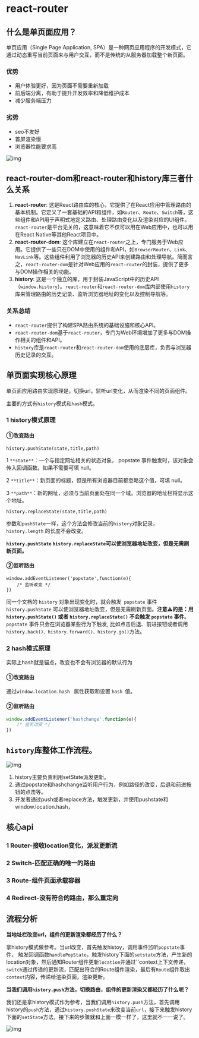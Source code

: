 # react-router

## **什么是单页面应用？**

单页应用（Single Page Application, SPA）是一种网页应用程序的开发模式，它通过动态重写当前页面来与用户交互，而不是传统的从服务器加载整个新页面。

### 优势

- 用户体验更好，因为页面不需要重新加载
- 前后端分离，有助于提升开发效率和降低维护成本
- 减少服务端压力

### 劣势

- seo不友好
- 首屏渲染慢
- 浏览器性能要求高

![img](https://p3-juejin.byteimg.com/tos-cn-i-k3u1fbpfcp/8a08f0155b494fd7bb3bdcb12104c060~tplv-k3u1fbpfcp-zoom-in-crop-mark:1512:0:0:0.awebp)

## react-router-dom和react-router和history库三者什么关系

1. **react-router**: 这是React路由库的核心，它提供了在React应用中管理路由的基本机制。它定义了一套基础的API和组件，如`Router`、`Route`、`Switch`等，这些组件和API用于声明式地定义路由、处理路由变化以及渲染对应的UI组件。`react-router`是平台无关的，这意味着它不仅可以用在Web应用中，也可以用在React Native等其他React项目中。
2. **react-router-dom**: 这个库建立在`react-router`之上，专门服务于Web应用。它提供了一些只在DOM中使用的组件和API，如`BrowserRouter`、`Link`、`NavLink`等。这些组件利用了浏览器的历史API来创建路由和处理导航。简而言之，`react-router-dom`是针对Web应用的`react-router`的封装，提供了更多与DOM操作相关的功能。
3. **history**: 这是一个独立的库，用于封装JavaScript中的历史API（`window.history`）。`react-router`和`react-router-dom`库内部使用`history`库来管理路由的历史记录、监听浏览器地址的变化以及控制导航等。

### 关系总结

- `react-router`提供了构建SPA路由系统的基础设施和核心API。
- `react-router-dom`基于`react-router`，专门为Web环境增加了更多与DOM操作相关的组件和API。
- `history`库是`react-router`和`react-router-dom`使用的底层库，负责与浏览器历史记录的交互。

## 单页面实现核心原理

单页面应用路由实现原理是，切换url，监听url变化，从而渲染不同的页面组件。

主要的方式有`history`模式和`hash`模式。

### 1 history模式原理

#### ①改变路由

```
history.pushState(state,title,path)
```

1 `**state**`：一个与指定网址相关的状态对象， popstate 事件触发时，该对象会传入回调函数。如果不需要可填 null。

2 `**title**`：新页面的标题，但是所有浏览器目前都忽略这个值，可填 null。

3 `**path**`：新的网址，必须与当前页面处在同一个域。浏览器的地址栏将显示这个地址。

```
history.replaceState(state,title,path)
```

参数和`pushState`一样，这个方法会修改当前的` history `对象记录， `history.length` 的长度不会改变。



**`history.pushState` `history.replaceState`可以使浏览器地址改变，但是无需刷新页面。**

#### ②监听路由

```
window.addEventListener('popstate',function(e){
    /* 监听改变 */
})
```

同一个文档的 `history` 对象出现变化时，就会触发` popstate` 事件 `history.pushState` 可以使浏览器地址改变，但是无需刷新页面。**注意⚠️的是：用 `history.pushState()` 或者 `history.replaceState()` 不会触发 `popstate` 事件**。 `popstate` 事件只会在浏览器某些行为下触发, 比如点击后退、前进按钮或者调用 `history.back()、history.forward()、history.go()`方法。

### 2 hash模式原理

实际上hash就是锚点，改变也不会有浏览器的默认行为

#### ①改变路由

通过`window.location.hash ` 属性获取和设置 `hash `值。

#### ②监听路由

```js
window.addEventListener('hashchange',function(e){
    /* 监听改变 */
})
```

## **`history`库整体工作流程。**

![img](https://p1-juejin.byteimg.com/tos-cn-i-k3u1fbpfcp/ac7ed7a701714650b55c9193db2220ea~tplv-k3u1fbpfcp-zoom-in-crop-mark:1512:0:0:0.awebp)

1. history主要负责利用setState派发更新。
2. 通过popstate和hashchange监听用户行为，例如路径的改变，后退和前进按钮的点击等。
3. 开发者通过push或者replace方法，触发更新，并使用pushstate和window.location.hash，

## 核心api

### 1 Router-接收location变化，派发更新流

### 2 Switch-匹配正确的唯一的路由

### 3 Route-组件页面承载容器

### 4 Redirect-没有符合的路由，那么重定向

## 流程分析

**当地址栏改变url，组件的更新渲染都经历了什么？**

拿history模式做参考。当url改变，首先触发histoy，调用事件监听`popstate`事件， 触发回调函数`handlePopState`，触发history下面的`setstate`方法，产生新的location对象，然后通知Router组件更新`location`并通过``context上下文传递，`switch`通过传递的更新流，匹配出符合的Route组件渲染，最后有`Route`组件取出`context`内容，传递给渲染页面，渲染更新。

**当我们调用`history.push`方法，切换路由，组件的更新渲染又都经历了什么呢？**

我们还是拿history模式作为参考，当我们调用`history.push`方法，首先调用history的`push`方法，通过`history.pushState`来改变当前`url`，接下来触发history下面的`setState`方法，接下来的步骤就和上面一模一样了，这里就不一一说了。

![img](https://p6-juejin.byteimg.com/tos-cn-i-k3u1fbpfcp/e5de251f8dc649e3ae1b1fcf382330ee~tplv-k3u1fbpfcp-zoom-in-crop-mark:1512:0:0:0.awebp)